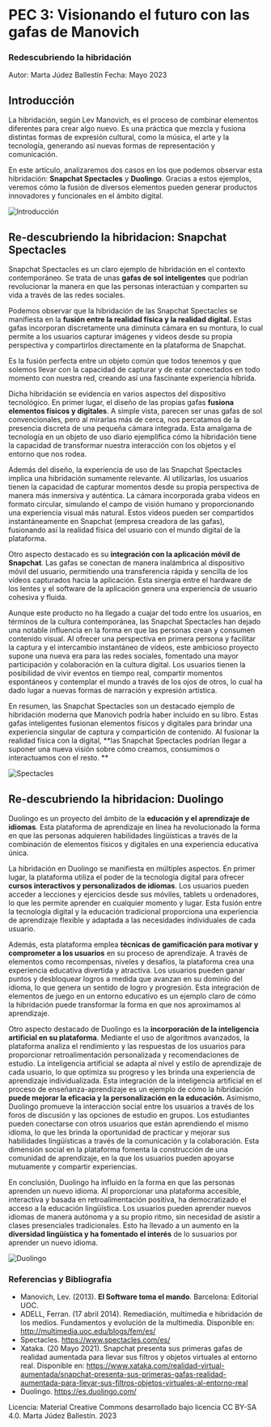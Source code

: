 # PEC 3: Visionando el futuro con las gafas de Manovich
### Redescubriendo la hibridación
 
Autor: Marta Júdez Ballestín 
Fecha: Mayo 2023


## Introducción

La hibridación, según Lev Manovich, es el proceso de combinar elementos diferentes para crear algo nuevo. Es una práctica que mezcla y fusiona distintas formas de expresión cultural, como la música, el arte y la tecnología, generando así nuevas formas de representación y comunicación.

En este artículo, analizaremos dos casos en los que podemos observar esta hibridación: **Snapchat Spectacles** y **Duolingo**. 
Gracias a estos ejemplos, veremos cómo la fusión de diversos elementos pueden generar productos innovadores y funcionales en el ámbito digital.

![Introducción](https://images.unsplash.com/photo-1496171367470-9ed9a91ea931?ixlib=rb-4.0.3&ixid=M3wxMjA3fDB8MHxwaG90by1wYWdlfHx8fGVufDB8fHx8fA%3D%3D&auto=format&fit=crop&w=1740&q=80)


## Re-descubriendo la hibridacion: Snapchat Spectacles 

Snapchat Spectacles es un claro ejemplo de hibridación en el contexto contemporáneo. Se trata de unas **gafas de sol inteligentes** que podrían revolucionar la manera en que las personas interactúan y comparten su vida a través de las redes sociales.

Podemos observar que la hibridación de las Snapchat Spectacles se manifiesta en la **fusión entre la realidad física y la realidad digital.** Estas gafas incorporan discretamente una diminuta cámara en su montura, lo cual permite a los usuarios capturar imágenes y videos desde su propia perspectiva y compartirlos directamente en la plataforma de Snapchat. 

Es la fusión perfecta entre un objeto común que todos tenemos y que solemos llevar con la capacidad de capturar y de estar conectados en todo momento con nuestra red, creando así una fascinante experiencia híbrida.

Dicha hibridación se evidencia en varios aspectos del dispositivo tecnológico. En primer lugar, el diseño de las propias gafas **fusiona elementos físicos y digitales**. A simple vista, parecen ser unas gafas de sol convencionales, pero al mirarlas más de cerca, nos percatamos de la presencia discreta de una pequeña cámara integrada. Esta amalgama de tecnología en un objeto de uso diario ejemplifica cómo la hibridación tiene la capacidad de transformar nuestra interacción con los objetos y el entorno que nos rodea.

Además del diseño, la experiencia de uso de las Snapchat Spectacles implica una hibridación sumamente relevante. Al utilizarlas, los usuarios tienen la capacidad de capturar momentos desde su propia perspectiva de manera más inmersiva y auténtica. La cámara incorporada graba videos en formato circular, simulando el campo de visión humano y proporcionando una experiencia visual más natural. Estos videos pueden ser compartidos instantáneamente en Snapchat (empresa creadora de las gafas), fusionando así la realidad física del usuario con el mundo digital de la plataforma.

Otro aspecto destacado es su **integración con la aplicación móvil de Snapchat**. Las gafas se conectan de manera inalámbrica al dispositivo móvil del usuario, permitiendo una transferencia rápida y sencilla de los vídeos capturados hacia la aplicación. Esta sinergia entre el hardware de los lentes y el software de la aplicación genera una experiencia de usuario cohesiva y fluida.

Aunque este producto no ha llegado a cuajar del todo entre los usuarios, en términos de la cultura contemporánea, las Snapchat Spectacles han dejado una notable influencia en la forma en que las personas crean y consumen contenido visual. Al ofrecer una perspectiva en primera persona y facilitar la captura y el intercambio instantáneo de vídeos, este ambicioso proyecto supone una nueva era para las redes sociales, fomentado una mayor participación y colaboración en la cultura digital. Los usuarios tienen la posibilidad de vivir eventos en tiempo real, compartir momentos espontáneos y contemplar el mundo a través de los ojos de otros, lo cual ha dado lugar a nuevas formas de narración y expresión artística.

En resumen, las Snapchat Spectacles son un destacado ejemplo de hibridación moderna que Manovich podría haber incluido en su libro. Estas gafas inteligentes fusionan elementos físicos y digitales para brindar una experiencia singular de captura y compartición de contenido. Al fusionar la realidad física con la digital, **las Snapchat Spectacles podrían llegar a suponer una nueva visión sobre cómo creamos, consumimos o interactuamos con el resto. **

![Spectacles](https://storage.googleapis.com/spectacles-v3/6b5bcd7414cdddf3e35be5e76a62ac7e9ef89693/Products/module1/DT/Product_Module1_DT_HoverOnModel.webp)



## Re-descubriendo la hibridacion: Duolingo

Duolingo es un proyecto del ámbito de la **educación y el aprendizaje de idiomas**. Esta plataforma de aprendizaje en línea ha revolucionado la forma en que las personas adquieren habilidades lingüísticas a través de la combinación de elementos físicos y digitales en una experiencia educativa única.

La hibridación en Duolingo se manifiesta en múltiples aspectos. En primer lugar, la plataforma utiliza el poder de la tecnología digital para ofrecer **cursos interactivos y personalizados de idiomas**. Los usuarios pueden acceder a lecciones y ejercicios desde sus móviles, tablets u ordenadores, lo que les permite aprender en cualquier momento y lugar. Esta fusión entre la tecnología digital y la educación tradicional proporciona una experiencia de aprendizaje flexible y adaptada a las necesidades individuales de cada usuario.

Además, esta plataforma emplea **técnicas de gamificación para motivar y comprometer a los usuarios** en su proceso de aprendizaje. A través de elementos como recompensas, niveles y desafíos, la plataforma crea una experiencia educativa divertida y atractiva. Los usuarios pueden ganar puntos y desbloquear logros a medida que avanzan en su dominio del idioma, lo que genera un sentido de logro y progresión. Esta integración de elementos de juego en un entorno educativo es un ejemplo claro de cómo la hibridación puede transformar la forma en que nos aproximamos al aprendizaje.

Otro aspecto destacado de Duolingo es la **incorporación de la inteligencia artificial en su plataforma**. Mediante el uso de algoritmos avanzados, la plataforma analiza el rendimiento y las respuestas de los usuarios para proporcionar retroalimentación personalizada y recomendaciones de estudio. La inteligencia artificial se adapta al nivel y estilo de aprendizaje de cada usuario, lo que optimiza su progreso y les brinda una experiencia de aprendizaje individualizada. Esta integración de la inteligencia artificial en el proceso de enseñanza-aprendizaje es un ejemplo de cómo la hibridación **puede mejorar la eficacia y la personalización en la educación.**
Asimismo, Duolingo promueve la interacción social entre los usuarios a través de los foros de discusión y las opciones de estudio en grupos. Los estudiantes pueden conectarse con otros usuarios que están aprendiendo el mismo idioma, lo que les brinda la oportunidad de practicar y mejorar sus habilidades lingüísticas a través de la comunicación y la colaboración. Esta dimensión social en la plataforma fomenta la construcción de una comunidad de aprendizaje, en la que los usuarios pueden apoyarse mutuamente y compartir experiencias.

En conclusión, Duolingo ha influido en la forma en que las personas aprenden un nuevo idioma. Al proporcionar una plataforma accesible, interactiva y basada en retroalimentación positiva, ha democratizado el acceso a la educación lingüística. Los usuarios pueden aprender nuevos idiomas de manera autónoma y a su propio ritmo, sin necesidad de asistir a clases presenciales tradicionales. Esto ha llevado a un aumento en la **diversidad lingüística y ha fomentado el interés** de lo susuarios por aprender un nuevo idioma.

![Duolingo](https://marketing4ecommerce.net/wp-content/uploads/2015/09/duolingo-compressor-1280x720.jpg)


### Referencias y Bibliografía

* Manovich, Lev. (2013). **El Software toma el mando**. Barcelona: Editorial UOC. 
* ADELL, Ferran. (17 abril 2014). Remediación, multimedia e hibridación de los medios. Fundamentos y evolución de la multimedia. Disponible en: http://multimedia.uoc.edu/blogs/fem/es/
* Spectacles. https://www.spectacles.com/es/
* Xataka. (20 Mayo 2021). Snapchat presenta sus primeras gafas de realidad aumentada para llevar sus filtros y objetos virtuales al entorno real. Disponible en: https://www.xataka.com/realidad-virtual-aumentada/snapchat-presenta-sus-primeras-gafas-realidad-aumentada-para-llevar-sus-filtros-objetos-virtuales-al-entorno-real
* Duolingo. https://es.duolingo.com/


Licencia: Material Creative Commons desarrollado bajo licencia CC BY-SA 4.0.
Marta Júdez Ballestín. 2023

